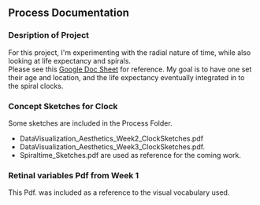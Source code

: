 ## Process Documentation

### Desription of Project
For this project, I'm experimenting with the radial nature of time, while also looking at life expectancy and spirals.  
Please see this [Google Doc Sheet](https://docs.google.com/spreadsheets/d/1Lh7YXZiOSmRGrPLbiL6KNFXwQ1t4FvO-82HJdejXvdE/edit?usp=sharing) for reference. My goal is to have one set their age and location, and the life expectancy eventually integrated in to the spiral clocks. 

### Concept Sketches for Clock
Some sketches are included in the Process Folder.

* DataVisualization_Aesthetics_Week2_ClockSketches.pdf 
* DataVisualization_Aesthetics_Week3_ClockSketches.pdf.
* Spiraltime_Sketches.pdf are used as reference for the coming work.

### Retinal variables Pdf from Week 1
This Pdf. was included as a reference to the visual vocabulary used. 








